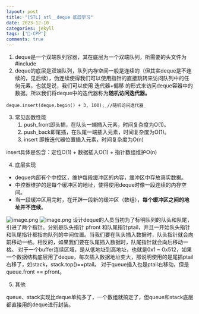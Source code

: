 ```yaml
---
layout: post
title: "[STL] stl__deque 底层学习"
date: 2023-12-10
categories: jekyll
tags: ['🥁-CPP']
comments: true
---
```


1. deque是一个双端队列容器，其在底层为一个双端队列，所需要的头文件为#include<deque>
2. deque的底层是双端队列，队列内存空间一般是连续的（但其实deque是不连续的，见后续），伪连续使得我们可以使用指针的直接跳转来访问队列中的任何元素，也就是说，我们可以使用 迭代器+偏移 的形式来访问deque容器中的数据。所以我们将deque中的迭代器称为**随机访问迭代器。**

`deque.insert(deque.begin() + 3, 100);_//随机访问迭代器_`

3. 常见函数性能
   1. push_front即头插，在队头一端插入元素，时间复杂度为O(1)。
   2. push_back即尾插，在队尾一端插入元素，时间复杂度为O(1)。
   3. insert 即按迭代器位置插入元素，时间复杂度为O(n)

insert具体是包含：定位O(1) + 数据插入O(1) + 指针数组维护O(n)

4. 底层实现
- deque内部有个中控区，维护每段缓冲区的内容，缓冲区中存放真实数据。
- 中控器维护的是每个缓冲区的地址，使得使用deque时像一段连续的内存空间。
- 当一段缓冲区用完时，在开辟一段新的缓冲区（数组），**每个缓冲区之间的地址并不连续**。

![image.png](https://cdn.nlark.com/yuque/0/2023/png/26575180/1686559214709-c03fd42b-d6b7-45e7-bec7-e7783d4d1cd0.png#averageHue=%23f8f8f8&clientId=u1b2b198b-c85d-4&from=paste&id=uf750939c&originHeight=468&originWidth=1007&originalType=url&ratio=1.5&rotation=0&showTitle=false&size=31350&status=done&style=none&taskId=ufa8c57dc-6e8d-4de3-85d6-a1f86128f28&title=)
![image.png](https://cdn.nlark.com/yuque/0/2023/png/26575180/1686559366927-6abb97e3-4430-4592-9568-6cfeda662886.png#averageHue=%23ededed&clientId=u1b2b198b-c85d-4&from=paste&id=u682942a8&originHeight=545&originWidth=1018&originalType=url&ratio=1.5&rotation=0&showTitle=false&size=40834&status=done&style=none&taskId=uce0bbec3-31c2-40a4-b5ac-d9c0df24d11&title=)
设计deque的人员当初为了标明队列的队头和队尾，引进了两个指针。分别是队头指针 pfront 和队尾指针ptail，并且一开始队头指针和队尾指针都指向队列的中间位置。当我们要在队头插入数据时，队头指针就会向前移动一格。相反的，如果我们要在队尾插入数据时，队尾指针就会向后移动一格。
对于一个buffer连续区域，是从低地址到高地址，也就是0x1 ~ 0x512，如果一个数据结构底层用了deque，每次插入数据地址变大，那说明使用的是尾插ptail右移了，如stack，stack.top()==ptail。
对于queue插入也是ptail右移动，但是queue.front == pfront。

5. 其他

queue、stack实现比deque单纯多了，一个数组就搞定了，但queue和stack底层都直接用的deque进行封装。




